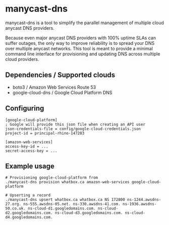 manycast-dns
============

manycast-dns is a tool to simplify the parallel management of multiple cloud
anycast DNS providers.

Because even major anycast DNS providers with 100% uptime SLAs can suffer
outages, the only way to improve reliability is to spread your DNS over multiple
anycast networks. This tool is meant to provide a minimal command line interface
for provisioning and updating DNS across multiple cloud providers.

Dependencies / Supported clouds
-------------------------------

* boto3 / Amazon Web Services Route 53
* google-cloud-dns / Google Cloud Platform DNS

Configuring
-----------

```
[google-cloud-platform]
; Google will provide this json file when creating an API user
json-credentials-file = config/google-cloud-credentials.json
project-id = principal-rhino-147203

[amazon-web-services]
access-key-id = ...
secret-access-key = ...
```

Example usage
-------------

```
# Provisioning google-cloud-platform from
./manycast-dns provision whatbox.ca amazon-web-services google-cloud-platform

# Upserting a record
./manycast-dns upsert whatbox.ca whatbox.ca NS 172800 ns-1244.awsdns-27.org. ns-555.awsdns-05.net. ns-330.awsdns-41.com. ns-1936.awsdns-50.co.uk. ns-cloud-d1.googledomains.com. ns-cloud-d2.googledomains.com. ns-cloud-d3.googledomains.com. ns-cloud-d4.googledomains.com.
```
